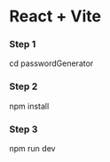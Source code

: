 # React + Vite


<h3>Step 1</h3>
<p> cd passwordGenerator </p>
<h3>Step 2</h3>
<p> npm install </p>
<h3>Step 3</h3>
<p> npm run dev </p>




